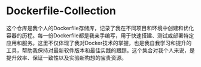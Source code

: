 # Dockerfile-Collection
这个仓库是我个人的Dockerfile存储库，记录了我在不同项目和环境中创建和优化容器的历程。每一份Dockerfile都是我亲手编写，用于快速搭建、测试或部署特定应用和服务。这里不仅体现了我对Docker技术的掌握，也是我自我学习和提升的工具，帮助我保持对最新软件版本和最佳实践的跟踪。这个集合对我个人来说，是提升效率、保证一致性以及实验新构想的宝贵资源。
